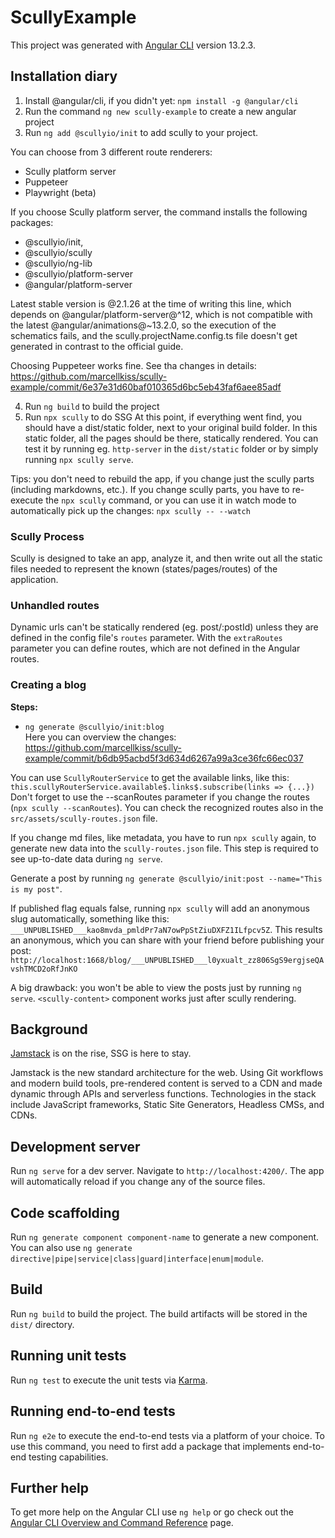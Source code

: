 # ScullyExample

This project was generated with [Angular CLI](https://github.com/angular/angular-cli) version 13.2.3.

## Installation diary

1.  Install @angular/cli, if you didn't yet: `npm install -g @angular/cli`
2.  Run the command `ng new scully-example` to create a new angular project
3.  Run `ng add @scullyio/init` to add scully to your project.

You can choose from 3 different route renderers:

- Scully platform server
- Puppeteer
- Playwright (beta)

If you choose Scully platform server, the command installs the following packages:

- @scullyio/init,
- @scullyio/scully
- @scullyio/ng-lib
- @scullyio/platform-server
- @angular/platform-server

Latest stable version is @2.1.26 at the time of writing this line, which depends on @angular/platform-server@^12, which is not compatible with the latest @angular/animations@~13.2.0, so the execution of the schematics fails, and the scully.projectName.config.ts file doesn't get generated in contrast to the official guide.

Choosing Puppeteer works fine. See tha changes in details:  
https://github.com/marcellkiss/scully-example/commit/6e37e31d60baf010365d6bc5eb43faf6aee85adf

4. Run `ng build` to build the project
5. Run `npx scully` to do SSG
   At this point, if everything went find, you should have a dist/static folder, next to your original build folder.
   In this static folder, all the pages should be there, statically rendered. You can test it by running eg. `http-server` in the `dist/static` folder or by simply running `npx scully serve`.

Tips:
you don't need to rebuild the app, if you change just the scully parts (including markdowns, etc.). If you change scully parts, you have to re-execute the `npx scully` command, or you can use it in watch mode to automatically pick up the changes: `npx scully -- --watch`

### Scully Process

Scully is designed to take an app, analyze it, and then write out all the static files needed to represent the known (states/pages/routes) of the application.

### Unhandled routes

Dynamic urls can't be statically rendered (eg. post/:postId) unless they are defined in the config file's `routes` parameter.
With the `extraRoutes` parameter you can define routes, which are not defined in the Angular routes.

### Creating a blog

**Steps:**

- `ng generate @scullyio/init:blog`  
  Here you can overview the changes:  
  https://github.com/marcellkiss/scully-example/commit/b6db95acbd5f3d634d6267a99a3ce36fc66ec037

You can use `ScullyRouterService` to get the available links, like this: `this.scullyRouterService.available$.links$.subscribe(links => {...})`  
Don't forget to use the --scanRoutes parameter if you change the routes (`npx scully --scanRoutes`). You can check the recognized routes also in the `src/assets/scully-routes.json` file.

If you change md files, like metadata, you have to run `npx scully` again, to generate new data into the `scully-routes.json` file.
This step is required to see up-to-date data during `ng serve`.

Generate a post by running `ng generate @scullyio/init:post --name="This is my post"`.

If published flag equals false, running `npx scully` will add an anonymous slug automatically, something like this: `___UNPUBLISHED___kao8mvda_pmldPr7aN7owPpStZiuDXFZ1ILfpcv5Z`. This results an anonymous, which you can share with your friend before publishing your post:  
`http://localhost:1668/blog/___UNPUBLISHED___l0yxualt_zz806SgS9ergjseQAvshTMCD2oRfJnKO`

A big drawback: you won't be able to view the posts just by running `ng serve`. `<scully-content>` component works just after scully rendering.

## Background

[Jamstack](https://jamstack.org/) is on the rise, SSG is here to stay.

Jamstack is the new standard architecture for the web. Using Git workflows and modern build tools, pre-rendered content is served to a CDN and made dynamic through APIs and serverless functions. Technologies in the stack include JavaScript frameworks, Static Site Generators, Headless CMSs, and CDNs.

## Development server

Run `ng serve` for a dev server. Navigate to `http://localhost:4200/`. The app will automatically reload if you change any of the source files.

## Code scaffolding

Run `ng generate component component-name` to generate a new component. You can also use `ng generate directive|pipe|service|class|guard|interface|enum|module`.

## Build

Run `ng build` to build the project. The build artifacts will be stored in the `dist/` directory.

## Running unit tests

Run `ng test` to execute the unit tests via [Karma](https://karma-runner.github.io).

## Running end-to-end tests

Run `ng e2e` to execute the end-to-end tests via a platform of your choice. To use this command, you need to first add a package that implements end-to-end testing capabilities.

## Further help

To get more help on the Angular CLI use `ng help` or go check out the [Angular CLI Overview and Command Reference](https://angular.io/cli) page.
